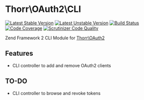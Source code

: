 Thorr\OAuth2\CLI
===

[![Latest Stable Version](https://poser.pugx.org/stefanotorresi/thorr-oauth2-cli/v/stable.png)](https://packagist.org/packages/stefanotorresi/thorr-oauth2-cli)
[![Latest Unstable Version](https://poser.pugx.org/stefanotorresi/thorr-oauth2-cli/v/unstable.png)](https://packagist.org/packages/stefanotorresi/thorr-oauth2-cli)
[![Build Status](https://travis-ci.org/stefanotorresi/thorr-oauth2-cli.png?branch=master)](https://travis-ci.org/stefanotorresi/thorr-oauth2-cli)
[![Code Coverage](https://scrutinizer-ci.com/g/stefanotorresi/thorr-oauth2-cli/badges/coverage.png?s=333719d623e594189d997672ca4c1852cf665a67)](https://scrutinizer-ci.com/g/stefanotorresi/thorr-oauth2-cli/)
[![Scrutinizer Code Quality](https://scrutinizer-ci.com/g/stefanotorresi/thorr-oauth2-cli/badges/quality-score.png?s=1a350e9ee86db7b9ec2d006675405292123f20cb)](https://scrutinizer-ci.com/g/stefanotorresi/thorr-oauth2-cli/)

Zend Framework 2 CLI Module for [Thorr\OAuth2][thorr-oauth2]

## Features
* CLI controller to add and remove OAuth2 clients

## TO-DO
* CLI controller to browse and revoke tokens

[thorr-oauth2]: http://github.com/stefanotorresi/thorr-oauth2
